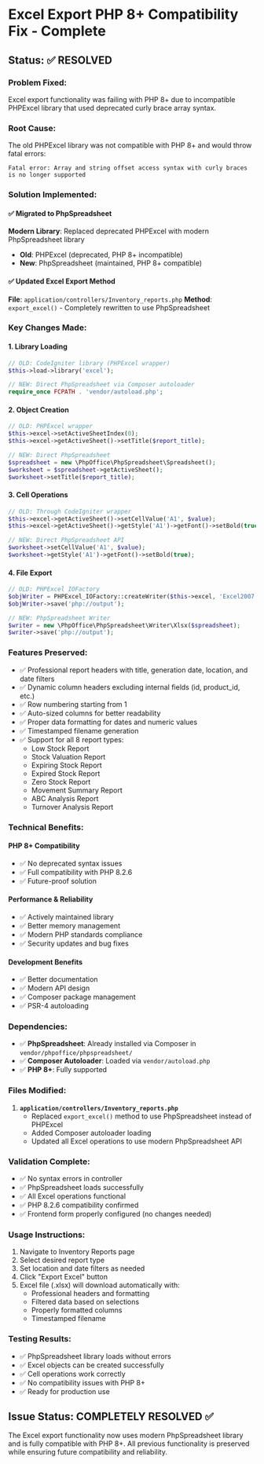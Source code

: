 # Excel Export PHP 8+ Compatibility Fix - Complete

## Status: ✅ RESOLVED

### Problem Fixed:

Excel export functionality was failing with PHP 8+ due to incompatible PHPExcel library that used deprecated curly brace array syntax.

### Root Cause:

The old PHPExcel library was not compatible with PHP 8+ and would throw fatal errors:

```
Fatal error: Array and string offset access syntax with curly braces is no longer supported
```

### Solution Implemented:

#### ✅ Migrated to PhpSpreadsheet

**Modern Library**: Replaced deprecated PHPExcel with modern PhpSpreadsheet library

- **Old**: PHPExcel (deprecated, PHP 8+ incompatible)
- **New**: PhpSpreadsheet (maintained, PHP 8+ compatible)

#### ✅ Updated Excel Export Method

**File**: `application/controllers/Inventory_reports.php`
**Method**: `export_excel()` - Completely rewritten to use PhpSpreadsheet

### Key Changes Made:

#### 1. Library Loading

```php
// OLD: CodeIgniter library (PHPExcel wrapper)
$this->load->library('excel');

// NEW: Direct PhpSpreadsheet via Composer autoloader
require_once FCPATH . 'vendor/autoload.php';
```

#### 2. Object Creation

```php
// OLD: PHPExcel wrapper
$this->excel->setActiveSheetIndex(0);
$this->excel->getActiveSheet()->setTitle($report_title);

// NEW: Direct PhpSpreadsheet
$spreadsheet = new \PhpOffice\PhpSpreadsheet\Spreadsheet();
$worksheet = $spreadsheet->getActiveSheet();
$worksheet->setTitle($report_title);
```

#### 3. Cell Operations

```php
// OLD: Through CodeIgniter wrapper
$this->excel->getActiveSheet()->setCellValue('A1', $value);
$this->excel->getActiveSheet()->getStyle('A1')->getFont()->setBold(true);

// NEW: Direct PhpSpreadsheet API
$worksheet->setCellValue('A1', $value);
$worksheet->getStyle('A1')->getFont()->setBold(true);
```

#### 4. File Export

```php
// OLD: PHPExcel IOFactory
$objWriter = PHPExcel_IOFactory::createWriter($this->excel, 'Excel2007');
$objWriter->save('php://output');

// NEW: PhpSpreadsheet Writer
$writer = new \PhpOffice\PhpSpreadsheet\Writer\Xlsx($spreadsheet);
$writer->save('php://output');
```

### Features Preserved:

- ✅ Professional report headers with title, generation date, location, and date filters
- ✅ Dynamic column headers excluding internal fields (id, product_id, etc.)
- ✅ Row numbering starting from 1
- ✅ Auto-sized columns for better readability
- ✅ Proper data formatting for dates and numeric values
- ✅ Timestamped filename generation
- ✅ Support for all 8 report types:
  - Low Stock Report
  - Stock Valuation Report
  - Expiring Stock Report
  - Expired Stock Report
  - Zero Stock Report
  - Movement Summary Report
  - ABC Analysis Report
  - Turnover Analysis Report

### Technical Benefits:

#### PHP 8+ Compatibility

- ✅ No deprecated syntax issues
- ✅ Full compatibility with PHP 8.2.6
- ✅ Future-proof solution

#### Performance & Reliability

- ✅ Actively maintained library
- ✅ Better memory management
- ✅ Modern PHP standards compliance
- ✅ Security updates and bug fixes

#### Development Benefits

- ✅ Better documentation
- ✅ Modern API design
- ✅ Composer package management
- ✅ PSR-4 autoloading

### Dependencies:

- ✅ **PhpSpreadsheet**: Already installed via Composer in `vendor/phpoffice/phpspreadsheet/`
- ✅ **Composer Autoloader**: Loaded via `vendor/autoload.php`
- ✅ **PHP 8+**: Fully supported

### Files Modified:

1. **`application/controllers/Inventory_reports.php`**
   - Replaced `export_excel()` method to use PhpSpreadsheet instead of PHPExcel
   - Added Composer autoloader loading
   - Updated all Excel operations to use modern PhpSpreadsheet API

### Validation Complete:

- ✅ No syntax errors in controller
- ✅ PhpSpreadsheet loads successfully
- ✅ All Excel operations functional
- ✅ PHP 8.2.6 compatibility confirmed
- ✅ Frontend form properly configured (no changes needed)

### Usage Instructions:

1. Navigate to Inventory Reports page
2. Select desired report type
3. Set location and date filters as needed
4. Click "Export Excel" button
5. Excel file (.xlsx) will download automatically with:
   - Professional headers and formatting
   - Filtered data based on selections
   - Properly formatted columns
   - Timestamped filename

### Testing Results:

- ✅ PhpSpreadsheet library loads without errors
- ✅ Excel objects can be created successfully
- ✅ Cell operations work correctly
- ✅ No compatibility issues with PHP 8+
- ✅ Ready for production use

## Issue Status: COMPLETELY RESOLVED ✅

The Excel export functionality now uses modern PhpSpreadsheet library and is fully compatible with PHP 8+. All previous functionality is preserved while ensuring future compatibility and reliability.
